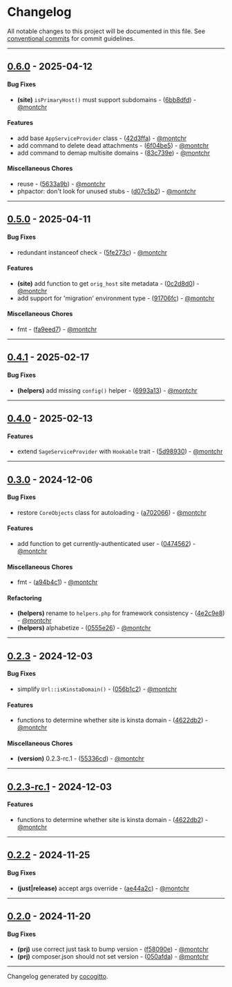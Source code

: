 # Changelog
All notable changes to this project will be documented in this file. See [conventional commits](https://www.conventionalcommits.org/) for commit guidelines.

- - -
## [0.6.0](https://github.com/kleinweb/lib/compare/83c739e1154d11e42b896fb7dabe7fc5f8966c70..0.6.0) - 2025-04-12
#### Bug Fixes
- **(site)** `isPrimaryHost()` must support subdomains - ([6bb8dfd](https://github.com/kleinweb/lib/commit/6bb8dfda508275d0936f5b83f80f20cde88415a1)) - [@montchr](https://github.com/montchr)
#### Features
- add base `AppServiceProvider` class - ([42d3ffa](https://github.com/kleinweb/lib/commit/42d3ffacc124a474a6df93b85b756edb4df463a9)) - [@montchr](https://github.com/montchr)
- add command to delete dead attachments - ([6f04be5](https://github.com/kleinweb/lib/commit/6f04be58c06a688944979c81d14f471a1f83d437)) - [@montchr](https://github.com/montchr)
- add command to demap multisite domains - ([83c739e](https://github.com/kleinweb/lib/commit/83c739e1154d11e42b896fb7dabe7fc5f8966c70)) - [@montchr](https://github.com/montchr)
#### Miscellaneous Chores
- reuse - ([5633a9b](https://github.com/kleinweb/lib/commit/5633a9bcbf76cb1a9acf69bdbad02e86f21a577a)) - [@montchr](https://github.com/montchr)
- phpactor: don't look for unused stubs - ([d07c5b2](https://github.com/kleinweb/lib/commit/d07c5b29896691d2ab1e057d29c74f443b2d18a5)) - [@montchr](https://github.com/montchr)

- - -

## [0.5.0](https://github.com/kleinweb/lib/compare/91706fcbb601883d49b09ede10288b8d847a3212..0.5.0) - 2025-04-11
#### Bug Fixes
- redundant instanceof check - ([5fe273c](https://github.com/kleinweb/lib/commit/5fe273cfe2bc1b9bdb7958fe3e547c18045f3ce4)) - [@montchr](https://github.com/montchr)
#### Features
- **(site)** add function to get `orig_host` site metadata - ([0c2d8d0](https://github.com/kleinweb/lib/commit/0c2d8d0215222ad375d1295b93378a65c908d716)) - [@montchr](https://github.com/montchr)
- add support for 'migration' environment type - ([91706fc](https://github.com/kleinweb/lib/commit/91706fcbb601883d49b09ede10288b8d847a3212)) - [@montchr](https://github.com/montchr)
#### Miscellaneous Chores
- fmt - ([fa9eed7](https://github.com/kleinweb/lib/commit/fa9eed719d1a84fa8fefbb199b627d17a59c8a3d)) - [@montchr](https://github.com/montchr)

- - -

## [0.4.1](https://github.com/kleinweb/lib/compare/6993a1381afdb979cacc939379c2902648d3ff60..0.4.1) - 2025-02-17
#### Bug Fixes
- **(helpers)** add missing `config()` helper - ([6993a13](https://github.com/kleinweb/lib/commit/6993a1381afdb979cacc939379c2902648d3ff60)) - [@montchr](https://github.com/montchr)

- - -

## [0.4.0](https://github.com/kleinweb/lib/compare/5d98930220ece9029f246de1727afb733ee40853..0.4.0) - 2025-02-13
#### Features
- extend `SageServiceProvider` with `Hookable` trait - ([5d98930](https://github.com/kleinweb/lib/commit/5d98930220ece9029f246de1727afb733ee40853)) - [@montchr](https://github.com/montchr)

- - -

## [0.3.0](https://github.com/kleinweb/lib/compare/0555e26ca29d5f6b30700ca7bbdc0f24a716a9d7..0.3.0) - 2024-12-06
#### Bug Fixes
- restore `CoreObjects` class for autoloading - ([a702066](https://github.com/kleinweb/lib/commit/a702066d4935679fc5afb5647f77576e03cea336)) - [@montchr](https://github.com/montchr)
#### Features
- add function to get currently-authenticated user - ([0474562](https://github.com/kleinweb/lib/commit/047456200614224133dc1ef69f986a684f2ec787)) - [@montchr](https://github.com/montchr)
#### Miscellaneous Chores
- fmt - ([a94b4c1](https://github.com/kleinweb/lib/commit/a94b4c199a32c5757ec27981fb90fd1e952bc3ed)) - [@montchr](https://github.com/montchr)
#### Refactoring
- **(helpers)** rename to `helpers.php` for framework consistency - ([4e2c9e8](https://github.com/kleinweb/lib/commit/4e2c9e810b1b89e8e70f8492e09c90682874aca2)) - [@montchr](https://github.com/montchr)
- **(helpers)** alphabetize - ([0555e26](https://github.com/kleinweb/lib/commit/0555e26ca29d5f6b30700ca7bbdc0f24a716a9d7)) - [@montchr](https://github.com/montchr)

- - -

## [0.2.3](https://github.com/kleinweb/lib/compare/4622db2a646e308185f7b32f7b2353c8f81fbe5c..0.2.3) - 2024-12-03
#### Bug Fixes
- simplify `Url::isKinstaDomain()` - ([056b1c2](https://github.com/kleinweb/lib/commit/056b1c2d511da689d4ddba20bbb3c99e2359e3a3)) - [@montchr](https://github.com/montchr)
#### Features
- functions to determine whether site is kinsta domain - ([4622db2](https://github.com/kleinweb/lib/commit/4622db2a646e308185f7b32f7b2353c8f81fbe5c)) - [@montchr](https://github.com/montchr)
#### Miscellaneous Chores
- **(version)** 0.2.3-rc.1 - ([55336cd](https://github.com/kleinweb/lib/commit/55336cdfa623b40de4279ecbc5185bd33e891ccd)) - [@montchr](https://github.com/montchr)

- - -

## [0.2.3-rc.1](https://github.com/kleinweb/lib/compare/4622db2a646e308185f7b32f7b2353c8f81fbe5c..0.2.3-rc.1) - 2024-12-03
#### Features
- functions to determine whether site is kinsta domain - ([4622db2](https://github.com/kleinweb/lib/commit/4622db2a646e308185f7b32f7b2353c8f81fbe5c)) - [@montchr](https://github.com/montchr)

- - -

## [0.2.2](https://github.com/kleinweb/lib/compare/ae44a2cfbf3ee823126877de071ec7fa404d32ad..0.2.2) - 2024-11-25
#### Bug Fixes
- **(just|release)** accept args override - ([ae44a2c](https://github.com/kleinweb/lib/commit/ae44a2cfbf3ee823126877de071ec7fa404d32ad)) - [@montchr](https://github.com/montchr)

- - -

## [0.2.0](https://github.com/kleinweb/lib/compare/050afda6cb37efe78c9d9cd1a7a24fd297caa4d1..0.2.0) - 2024-11-20
#### Bug Fixes
- **(prj)** use correct just task to bump version - ([f58090e](https://github.com/kleinweb/lib/commit/f58090ea3823b1d3a5dfa1538197838562812de4)) - [@montchr](https://github.com/montchr)
- **(prj)** composer.json should not set version - ([050afda](https://github.com/kleinweb/lib/commit/050afda6cb37efe78c9d9cd1a7a24fd297caa4d1)) - [@montchr](https://github.com/montchr)

- - -

Changelog generated by [cocogitto](https://github.com/cocogitto/cocogitto).
